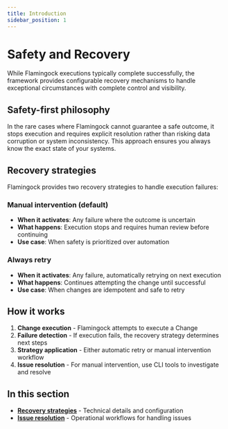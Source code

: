 ```yaml
---
title: Introduction
sidebar_position: 1
---
```


# Safety and Recovery

While Flamingock executions typically complete successfully, the framework provides configurable recovery mechanisms to handle exceptional circumstances with complete control and visibility.

## Safety-first philosophy

In the rare cases where Flamingock cannot guarantee a safe outcome, it stops execution and requires explicit resolution rather than risking data corruption or system inconsistency. This approach ensures you always know the exact state of your systems.

## Recovery strategies

Flamingock provides two recovery strategies to handle execution failures:

### Manual intervention (default)
- **When it activates**: Any failure where the outcome is uncertain
- **What happens**: Execution stops and requires human review before continuing
- **Use case**: When safety is prioritized over automation

### Always retry
- **When it activates**: Any failure, automatically retrying on next execution
- **What happens**: Continues attempting the change until successful
- **Use case**: When changes are idempotent and safe to retry

## How it works

1. **Change execution** - Flamingock attempts to execute a Change
2. **Failure detection** - If execution fails, the recovery strategy determines next steps
3. **Strategy application** - Either automatic retry or manual intervention workflow
4. **Issue resolution** - For manual intervention, use CLI tools to investigate and resolve

## In this section

- **[Recovery strategies](recovery-strategies.md)** - Technical details and configuration
- **[Issue resolution](issue-resolution.md)** - Operational workflows for handling issues